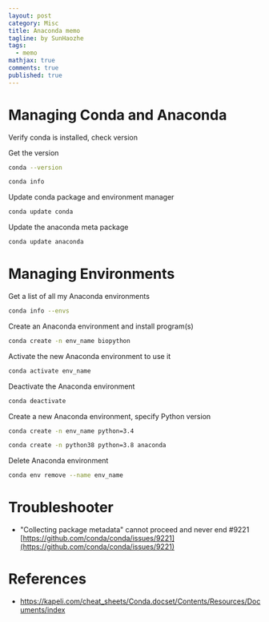 ```yaml
---
layout: post
category: Misc     
title: Anaconda memo 
tagline: by SunHaozhe
tags: 
  - memo
mathjax: true
comments: true
published: true
---
```


# Managing Conda and Anaconda 

Verify conda is installed, check version

Get the version

```zsh
conda --version
```

```zsh
conda info
```

Update conda package and environment manager

```zsh
conda update conda
```

Update the anaconda meta package

```zsh
conda update anaconda
```

# Managing Environments


Get a list of all my Anaconda environments 

```zsh
conda info --envs
```

Create an Anaconda environment and install program(s)

```zsh
conda create -n env_name biopython
```

Activate the new Anaconda environment to use it 

```zsh
conda activate env_name
```

Deactivate the Anaconda environment

```zsh
conda deactivate 
```

Create a new Anaconda environment, specify Python version 

```zsh
conda create -n env_name python=3.4 

conda create -n python38 python=3.8 anaconda
```

Delete Anaconda environment

```zsh
conda env remove --name env_name
```


# Troubleshooter

* "Collecting package metadata" cannot proceed and never end #9221 [https://github.com/conda/conda/issues/9221](https://github.com/conda/conda/issues/9221)



# References 

* https://kapeli.com/cheat_sheets/Conda.docset/Contents/Resources/Documents/index 












































































